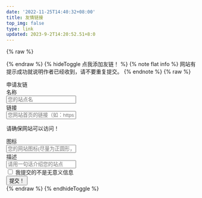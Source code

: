 ```yaml
---
date: '2022-11-25T14:40:32+08:00'
title: 友情链接
top_img: false
type: link
updated: 2023-9-2T14:20:52.51+8:0
---
```

{% raw %}

<div id="qexo-friends"></div>
<link rel="stylesheet" href="https://unpkg.com/qexo-static@1.6.0/hexo/friends.css"/>

<script src="https://unpkg.com/qexo-static@1.6.0/hexo/friends.js"></script>

<script>loadQexoFriends("qexo-friends", "https://edit.felixesintot.top")</script>

{% endraw %}
{% hideToggle 点我添加友链！ %}
{% note flat info %}
网站有提示成功就说明作者已经收到，请不要重复提交。
{% endnote %}
{% raw %}
<link rel="stylesheet" href="https://unpkg.com/apursuer-qexo-friend-links@1.0.2/apursuer-hexo-friend-links.css"/>

<article class="message is-info">
    <div class="message-header">
        申请友链
    </div>
    <div class="message-body">
        <div class="form-ask-friend">
            <div class="field">
                <label class="label">名称</label>
                <div class="control has-icons-left">
                    <input class="input" type="text" placeholder="您的站点名" id="friend-name" required>
                    <span class="icon is-small is-left">
                        <i class="fas fa-signature"></i>
                    </span>
                </div>
            </div>
            <div class="field">
                <label class="label">链接</label>
            <div class="control has-icons-left">
                <input class="input" type="url" placeholder="您网站首页的链接（如：https://www.example.com）" id="friend-link" required>
                <span class="icon is-small is-left">
                    <i class="fas fa-link"></i>
                </span>
            </div>
            <p class="help ">请确保网站可以访问！</p>
            </div>
            <div class="field">
                <label class="label">图标</label>
                <div class="control has-icons-left">
                    <input class="input" type="url" placeholder="您的网站图标(尽量为正圆形，如：https://www.example.com/……)" id="friend-icon" required>
                    <span class="icon is-small is-left">
                        <i class="fas fa-image"></i>
                    </span>
                </div>
            </div>
            <div class="field">
                <label class="label">描述</label>
                <div class="control has-icons-left">
                    <input class="input" type="text" placeholder="请用一句话介绍您的站点" id="friend-des" required>
                    <span class="icon is-small is-left">
                        <i class="fas fa-info"></i>
                    </span>
                </div>
            </div>
            <div class="field">
                <div class="control">
                    <label class="checkbox">
                        <input type="checkbox" id="friend-check"/> 我提交的不是无意义信息
                    </label>
                </div>
            </div>
            <div class="field is-grouped">
                <div class="control">
                    <button class="button is-info" type="submit" onclick="askFriend(event)">提交！</button>
                </div>
            </div>
        </div>
    </div>
</article>
<script src="https://recaptcha.net/recaptcha/api.js?render=6Lf1cW4jAAAAAIrzxKrY90W84_F3X3mnw211EXUQ"></script>
<script src="https://cdn.bootcss.com/jquery/1.12.4/jquery.min.js"></script>
<script>
function TestUrl(url) {
    var Expression=/http(s)?:\/\/([\w-]+\.)+[\w-]+(\/[\w- .\/?%&=]*)?/;
    var objExp=new RegExp(Expression);
    if(objExp.test(url) != true){
        return false;
    }
    return true;
}
function askFriend (event) {
    let check = $("#friend-check").is(":checked");
    let name = $("#friend-name").val();
    let url = $("#friend-link").val();
    let image = $("#friend-icon").val();
    let des = $("#friend-des").val();
    alert("Never Gonna Give You Up");return ;
    if(!check){
        alert("请勾选\"我提交的不是无意义信息\"");
        return;
    }
    if(!(name&&url&&image&&des)){
        alert("请写完表单再提交! ");
        return;
    }
    if (!(TestUrl(url))){
        alert("链接格式错误！需要以http://或https://开头！");
        return;
    }
    if (!(TestUrl(image))){
        alert("图标格式错误！需要以http://或https://开头！");
        return;
    }
    event.target.classList.add('is-loading');
    grecaptcha.ready(function() {
          grecaptcha.execute('6Lf1cW4jAAAAAIrzxKrY90W84_F3X3mnw211EXUQ', {action: 'submit'}).then(function(token) {
              $.ajax({
                type: 'get',
                cache: false,
                url: url,
                dataType: "jsonp",
                async: false,
                processData: false,
                //timeout:10000, 
                complete: function (data) {
                    if(data.status==200){
                    $.ajax({
                        type: 'POST',
                        dataType: "json",
                        data: {
                            "name": name,
                            "url": url,
                            "image": image,
                            "description": des,
                            "verify": token,
                        },
                        url: 'https://edit.felixesintot.top/pub/ask_friend/',
                        success: function (data) {
                            alert(data.msg);
                        }
                    });}
                    else{
                        alert("链接无法连通！请确认链接是否无效。");
                    }
                    event.target.classList.remove('is-loading');
                }
          });
        });
    });
}
</script>
{% endraw %}
{% endhideToggle %}

